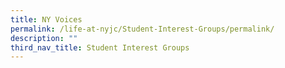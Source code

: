 ```yaml
---
title: NY Voices
permalink: /life-at-nyjc/Student-Interest-Groups/permalink/
description: ""
third_nav_title: Student Interest Groups
---
```

